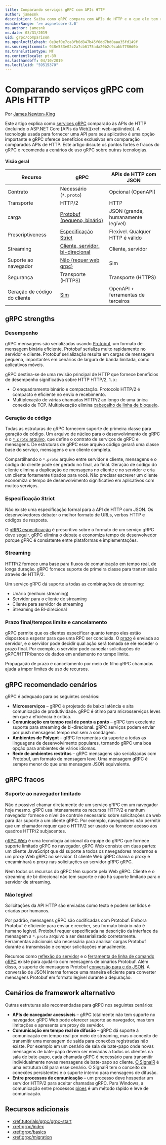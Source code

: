 ```yaml
---
title: Comparando serviços gRPC com APIs HTTP
author: jamesnk
description: Saiba como gRPC compara com APIs de HTTP e o que ele tem recomendável cenários são.
monikerRange: '>= aspnetcore-3.0'
ms.author: jamesnk
ms.date: 03/31/2019
uid: grpc/comparison
ms.openlocfilehash: 0e9ef0e7ca8fb6d847b45f6dd7bd0aaa35fd149f
ms.sourcegitcommit: 948e533e02c2a7cb6175ada20b2c9cabb7786d0b
ms.translationtype: MT
ms.contentlocale: pt-BR
ms.lasthandoff: 04/10/2019
ms.locfileid: "59515370"
---
```

# <a name="comparing-grpc-services-with-http-apis"></a>Comparando serviços gRPC com APIs HTTP

Por [James Newton-King](https://twitter.com/jamesnk)

Este artigo explica como [services gRPC](https://grpc.io/docs/guides/) comparado às APIs de HTTP (incluindo o ASP.NET Core [APIs da Web](xref: web-api/index)). A tecnologia usada para fornecer uma API para seu aplicativo é uma opção importante e gRPC oferece benefícios exclusivos em comparação comparados APIs de HTTP. Este artigo discute os pontos fortes e fracos do gRPC e recomenda a cenários de uso gRPC sobre outras tecnologias.

#### <a name="overview"></a>Visão geral

|    Recurso             |    gRPC                                                 |    APIs de HTTP com JSON                       |
|------------------------|---------------------------------------------------------|----------------------------------------------|
|    Contrato            |    Necessário (`*.proto`)                                 |    Opcional (OpenAPI)                        |
|    Transporte           |    HTTP/2                                               |    HTTP                                      |
|    carga             |    [Protobuf (pequeno, binário)](#performance)             |    JSON (grande, humanamente legível)              |
|    Prescriptiveness    |    [Especificação Strict](#strict-specification)        |    Flexível. Qualquer HTTP é válido                  |
|    Streaming           |    [Cliente, servidor, bi-direcional](#streaming)         |    Cliente, servidor                            |
|    Suporte ao navegador     |    [Não (requer web grpc)](#limited-browser-support)   |    Sim                                       |
|    Segurança            |    Transporte (HTTPS)                                    |    Transporte (HTTPS)                         |
|    Geração de código do cliente     |    [Sim](#code-generation)                              |    OpenAPI + ferramentas de terceiros             |

## <a name="grpc-strengths"></a>gRPC strengths

### <a name="performance"></a>Desempenho

gRPC mensagens são serializadas usando [Protobuf](https://developers.google.com/protocol-buffers/docs/overview), um formato de mensagem binária eficiente. Protobuf serializa muito rapidamente no servidor e cliente. Protobuf serialização resulta em cargas de mensagem pequena, importantes em cenários de largura de banda limitada, como aplicativos móveis.

gRPC destina-se de uma revisão principal de HTTP que fornece benefícios de desempenho significativa sobre HTTP HTTP/2, 1. x:

* O enquadramento binário e compactação. Protocolo HTTP/2 é compacto e eficiente no envio e recebimento.
* Multiplexação de várias chamadas HTTP/2 ao longo de uma única conexão de TCP. Multiplexação elimina [cabeçalho de linha de bloqueio](https://en.wikipedia.org/wiki/Head-of-line_blocking).

### <a name="code-generation"></a>Geração de código

Todas as estruturas de gRPC fornecem suporte de primeira classe para geração de código. Um arquivo de núcleo para o desenvolvimento de gRPC é o [ `*.proto` arquivo](https://developers.google.com/protocol-buffers/docs/proto3), que define o contrato de serviços de gRPC e mensagens. De estruturas de gRPC esse arquivo código gerará uma classe base do serviço, mensagens e um cliente completa.

Compartilhando o `*.proto` arquivo entre servidor e cliente, mensagens e o código do cliente pode ser gerado no final, ao final. Geração de código do cliente elimina a duplicação de mensagens no cliente e no servidor e cria um cliente fortemente tipados para você. Não precisar escrever um cliente economiza o tempo de desenvolvimento significativo em aplicativos com muitos serviços.

### <a name="strict-specification"></a>Especificação Strict

Não existe uma especificação formal para a API de HTTP com JSON. Os desenvolvedores debater o melhor formato de URLs, verbos HTTP e códigos de resposta.

O [gRPC especificação](https://github.com/grpc/grpc/blob/master/doc/PROTOCOL-HTTP2.md) é prescritivo sobre o formato de um serviço gRPC deve seguir. gRPC elimina o debate e economiza tempo de desenvolvedor porque gPRC é consistente entre plataformas e implementações.

### <a name="streaming"></a>Streaming

HTTP/2 fornece uma base para fluxos de comunicação em tempo real, de longa duração. gRPC fornece suporte de primeira classe para transmissão através de HTTP/2.

Um serviço gRPC dá suporte a todas as combinações de streaming:

* Unário (nenhum streaming)
* Servidor para o cliente de streaming
* Cliente para servidor de streaming
* Streaming de BI-direcional

### <a name="deadlinetimeouts-and-cancellation"></a>Prazo final/tempos limite e cancelamento

gRPC permite que os clientes especificar quanto tempo eles estão dispostos a esperar para que uma RPC ser concluída. O [prazo](https://grpc.io/blog/deadlines) é enviada ao servidor, e o servidor pode decidir qual ação será tomada se ele exceder o prazo final. Por exemplo, o servidor pode cancelar solicitações de gRPC/HTTP/banco de dados em andamento no tempo limite.

Propagação de prazo e cancelamento por meio de filho gRPC chamadas ajuda a impor limites de uso de recursos.

## <a name="grpc-recommended-scenarios"></a>gRPC recomendado cenários

gRPC é adequado para os seguintes cenários:

* **Microsserviços** &ndash; gRPC é projetado de baixo latência e alta comunicação de produtividade. gRPC é ótimo para microsserviços leves em que a eficiência é crítica.
* **Comunicação em tempo real de ponto a ponto** &ndash; gRPC tem excelente suporte para streaming de bi-direcional. gRPC serviços podem enviar por push mensagens tempo real sem a sondagem.
* **Ambientes de Polygot** &ndash; gRPC ferramentas dá suporte a todas as linguagens de desenvolvimento populares, tornando gRPC uma boa opção para ambientes de vários idiomas.
* **Rede de ambientes restritos** &ndash; gRPC mensagens são serializadas com Protobuf, um formato de mensagem leve. Uma mensagem gRPC é sempre menor do que uma mensagem JSON equivalente.

## <a name="grpc-weaknesses"></a>gRPC fracos

### <a name="limited-browser-support"></a>Suporte ao navegador limitado

Não é possível chamar diretamente de um serviço gRPC em um navegador hoje mesmo. gRPC usa intensamente os recursos HTTP/2 e nenhum navegador fornece o nível de controle necessário sobre solicitações da web para dar suporte a um cliente gRPC. Por exemplo, navegadores não permitir que um chamador requer que o HTTP/2 ser usado ou fornecer acesso aos quadros HTTP/2 subjacentes.

[gRPC Web](https://grpc.io/docs/tutorials/basic/web.html) é uma tecnologia adicional da equipe do gRPC que fornece suporte limitado gRPC no navegador. gRPC Web consiste em duas partes: um cliente JavaScript que dá suporte a todos os navegadores modernos e um proxy Web gRPC no servidor. O cliente Web gRPC chama o proxy e encaminhará o proxy nas solicitações ao servidor gRPC gRPC.

Nem todos os recursos do gRPC têm suporte pela Web gRPC. Cliente e o streaming de bi-direcional não tem suporte e não há suporte limitado para o servidor de streaming.

### <a name="not-human-readable"></a>Não legível

Solicitações da API HTTP são enviadas como texto e podem ser lidos e criadas por humanos.

Por padrão, mensagens gRPC são codificadas com Protobuf. Embora Protobuf é eficiente para enviar e receber, seu formato binário não é humano legível. Protobuf requer especificada na descrição da interface da mensagem a `*.proto` arquivo a ser desserializado corretamente. Ferramentas adicionais são necessária para analisar cargas Protobuf durante a transmissão e compor solicitações manualmente.

Recursos como [reflexão do servidor](https://github.com/grpc/grpc/blob/master/doc/server-reflection.md) e o [ferramenta de linha de comando gRPC](https://github.com/grpc/grpc/blob/master/doc/command_line_tool.md) existe para ajudá-lo com mensagens de binários Protobuf. Além disso, o suporte de mensagens Protobuf [conversão para e do JSON](https://developers.google.com/protocol-buffers/docs/proto3#json). A conversão de JSON interna fornece uma maneira eficiente para converter mensagens Protobuf em formato legível durante a depuração.

## <a name="alternative-framework-scenarios"></a>Cenários de framework alternativo

Outras estruturas são recomendadas para gRPC nos seguintes cenários:

* **APIs de navegador acessíveis** &ndash; gRPC totalmente não tem suporte no navegador. gRPC Web pode oferecer suporte ao navegador, mas tem limitações e apresenta um proxy do servidor.
* **Comunicação em tempo real de difusão** &ndash; gRPC dá suporte à comunicação em tempo real por meio de streaming, mas o conceito de transmitir uma mensagem de saída para conexões registradas não existe. Por exemplo em um cenário de sala de bate-papo onde novas mensagens de bate-papo devem ser enviadas a todos os clientes na sala de bate-papo, cada chamada gRPC é necessário para transmitir individualmente novas mensagens de bate-papo ao cliente. [O SignalR](xref:signalr/introduction) é uma estrutura útil para esse cenário. O SignalR tem o conceito de conexões persistentes e o suporte interno para mensagens de difusão.
* **Entre processos de comunicação** &ndash; um processo deve hospedar um servidor HTTP/2 para aceitar chamadas gRPC. Para Windows, a comunicação entre processos [pipes](/dotnet/standard/io/pipe-operations) é um método rápido e leve de comunicação.

## <a name="additional-resources"></a>Recursos adicionais

* <xref:tutorials/grpc/grpc-start>
* <xref:grpc/index>
* <xref:grpc/basics>
* <xref:grpc/migration>
